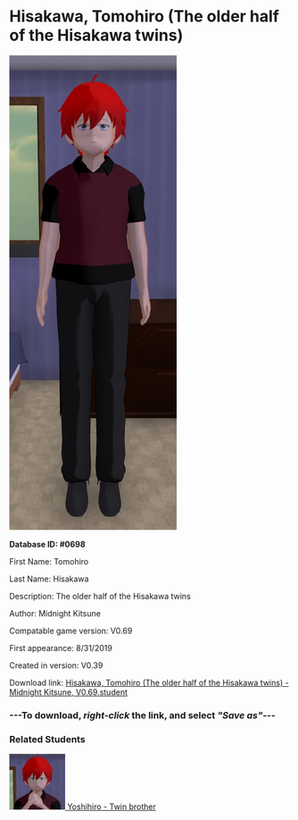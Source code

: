 # Hisakawa, Tomohiro (The older half of the Hisakawa twins)

<img src="../../Files/Images/Hisakawa, Tomohiro (The older half of the Hisakawa twins).png" title="Hisakawa, Tomohiro (The older half of the Hisakawa twins) - Midnight Kitsune, V0.69">

**Database ID: #0698**

First Name: Tomohiro

Last Name: Hisakawa

Description: The older half of the Hisakawa twins

Author: Midnight Kitsune

Compatable game version: V0.69

First appearance: 8/31/2019

Created in version: V0.39

Download link: <a href="https://raw.githubusercontent.com/Arbiter1223/Daigaku-Gurashi-Custom-Students/master/Files/Student%20Files/Hisakawa%2C%20Tomohiro%20(The%20older%20half%20of%20the%20Hisakawa%20twins)%20-%20Midnight%20Kitsune%2C%20V0.69.student">Hisakawa, Tomohiro (The older half of the Hisakawa twins) - Midnight Kitsune, V0.69.student</a>

### ---**To download, _right-click_ the link, and select _"Save as"_**---

### Related Students

<a href="Hisakawa, Yoshihiro (The younger half of the Hisakawa twins).md"><img src="../../Files/Thumbs/Hisakawa, Yoshihiro (The younger half of the Hisakawa twins).png" height="100" width="100" title="Hisakawa, Yoshihiro (The younger half of the Hisakawa twins) - Midnight Kitsune, V0.69"></a><a href="Hisakawa, Yoshihiro (The younger half of the Hisakawa twins).md"> Yoshihiro - Twin brother</a>


